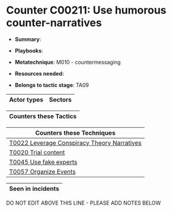 # Counter C00211: Use humorous counter-narratives

* **Summary**: 

* **Playbooks**: 

* **Metatechnique**: M010 - countermessaging

* **Resources needed:** 

* **Belongs to tactic stage**: TA09


| Actor types | Sectors |
| ----------- | ------- |



| Counters these Tactics |
| ---------------------- |



| Counters these Techniques |
| ------------------------- |
| [T0022 Leverage Conspiracy Theory Narratives](../generated_pages/techniques/T0022.md) |
| [T0020 Trial content](../generated_pages/techniques/T0020.md) |
| [T0045 Use fake experts](../generated_pages/techniques/T0045.md) |
| [T0057 Organize Events](../generated_pages/techniques/T0057.md) |



| Seen in incidents |
| ----------------- |


DO NOT EDIT ABOVE THIS LINE - PLEASE ADD NOTES BELOW